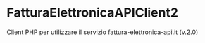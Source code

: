 # FatturaElettronicaAPIClient2
Client PHP per utilizzare il servizio fattura-elettronica-api.it (v.2.0)
